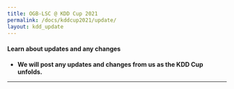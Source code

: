 ```yaml
---
title: OGB-LSC @ KDD Cup 2021
permalink: /docs/kddcup2021/update/
layout: kdd_update
---
```


#### **Learn about updates and any changes**
- **We will post any updates and changes from us as the KDD Cup unfolds.**

----------